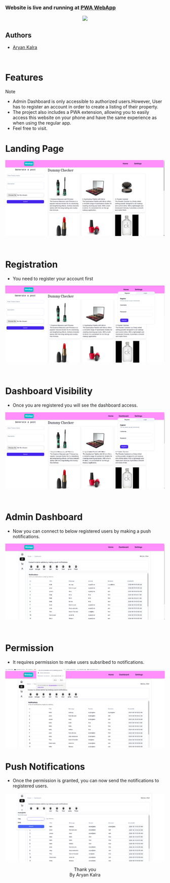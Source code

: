 <h3>Website is live and running at  <a href="https://pwa-fullstack-ytx.onrender.com/">PWA WebApp</a>
</h3>
<div>
<div align="center"><img src="/client/public/docker.png" /></div>
</div>

<h2>Authors</h2>
<ul>
<li><a href="https://github.com/A-ryan-Kalra">Aryan Kalra</a></li>
</ul>
</br>

<h1>Features</h1>

> [!NOTE]
>
> <ul>
> <li>Admin Dashboard is only accessible to authorized users.However, User has to register an account in order to create a listing of their property.</li>
> <li>The project also includes a PWA extension, allowing you to easily access this website on your phone and have the same experience as when using the regular app.</li>
> <li>Feel free to visit.</li>

</ul>

<h1>Landing Page</h1>

![alt text](image.png)

</br>
<h1>Registration</h1>
<ul>
<li>You need to register your account first</li>
</ul>

![alt text](image-2.png)

</br>
<h1>Dashboard Visibility</h1>
<ul>
<li>Once you are registered you will see the dashboard access.</li>
</ul>

![alt text](image-3.png)

</br>
<h1>Admin Dashboard</h1>
<ul>
<li>Now you can connect to below registered users by making a push notifications.</li>
</ul>

![alt text](image-4.png)

</br>
<h1>Permission</h1>
<ul>
<li>It requires permission to make users subsribed to notifications.</li>
</ul>

![alt text](image-5.png)
</br>

<h1>Push Notifications</h1>
<ul>
<li>Once the permission is granted, you can now send the notifications to registered users.</li>
</ul>

![alt text](image-6.png)

<div align="center">

Thank you\
By Aryan Kalra

</div>
